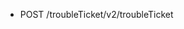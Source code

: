 <!--
    ATTENTION: This file was generated via gradle!
               Do NOT manually edit this file! Any such changes will be overwritten!
-->

* POST /troubleTicket/v2/troubleTicket
